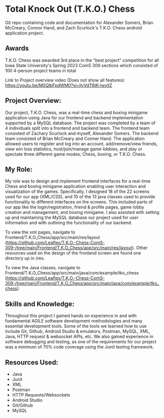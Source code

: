 # Total Knock Out (T.K.O.) Chess
Git repo containing code and documentation for Alexander Somers, Brian McCreary, Connor Hand, and Zach Scurlock's T.K.O. Chess android application project.

## Awards
T.K.O. Chess was awarded 3rd place in the "best project" competition for all Iowa State University's Spring 2023 ComS 309 sections which consisted of 100 4-person project teams in total

Link to Project overview video (Does not show all features): https://youtu.be/M0QlbFpdWM0?si=jIyVdT6tK-lwyIlZ 

## Project Overview:
Our project, T.K.O. Chess, was a real-time chess and boxing minigame application using Java for our frontend and backend implementation supported by a MySQL database. The project was completed by a team of 4 individuals split into a frontend and backend team. The frontend team consisted of Zachary Scurlock and myself, Alexander Somers. The backend team consisted of Brian McCreary and Conner Hand. The application allowed users to register and log into an account, add/remove/view friends, view win loss statistics, host/join/manage game lobbies, and play or spectate three different game modes; Chess, boxing, or T.K.O. Chess.

## My Role:
My role was to design and implement frontend interfaces for a real-time Chess and boxing minigame application enabling user interaction and visualization of the games. Specifically, I designed 18 of the 22 screens used for our app (XML/CSS), and 10 of the 13 java classes used to provide functionality to different interfaces on the screens. This included parts of our app like the login/registration, friend & profile pages, game lobby creation and management, and boxing minigame. I also assisted with setting up and maintaining the MySQL database our project used for user information and with outlining the functionality of our backend.

To view the xml pages, navigate to Frontend/T.K.O_Chess/app/src/main/res/layout (https://github.com/Leaflex/T.K.O.-Chess-ComS-309-/tree/main/Frontend/T.K.O_Chess/app/src/main/res/layout). Other resources used on the design of the frontend screen are found one directory up in /res. 

To view the Java classes, navigate to Frontend/T.K.O_Chess/app/src/main/java/com/example/tko_chess (https://github.com/Leaflex/T.K.O.-Chess-ComS-309-/tree/main/Frontend/T.K.O_Chess/app/src/main/java/com/example/tko_chess). 

## Skills and Knowledge:
Throughout this project I gained hands on experience in and with fundamental AGILE software development methodologies and many essential development tools. Some of the tools we learned how to use include Git, Github, Android Studio & emulators, Postman, MySQL, XML, Java, HTTP request & websocket APIs, etc. We also gained experience in software debugging and testing, as one of the requirements for our project was a minimum of 70% code coverage using the Junit testing framework. 

## Resources Used:
 - Java
 - Junit
 - XML
 - Postman
 - HTTP Requests/Websockets
 - Android Studio
 - Git/Github
 - MySQL
